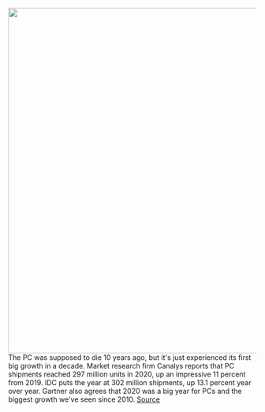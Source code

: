 <img src='https://cdn.vox-cdn.com/thumbor/TTwfM7Ba0g4EjayT8YPoyfsT2ow=/0x0:2040x1360/1200x800/filters:focal(857x517:1183x843)/cdn.vox-cdn.com/uploads/chorus_image/image/68651436/akrales_190930_3689_0056.0.jpg' width='700px' /><br/>
The PC was supposed to die 10 years ago, but it's just experienced its first big growth in a decade. Market research firm Canalys reports that PC shipments reached 297 million units in 2020, up an impressive 11 percent from 2019. IDC puts the year at 302 million shipments, up 13.1 percent year over year. Gartner also agrees that 2020 was a big year for PCs and the biggest growth we've seen since 2010.
<a href='https://www.theverge.com/2021/1/11/22225356/pc-sales-shipments-2020-growth-idc-canalys-remote-work'> Source <a/>